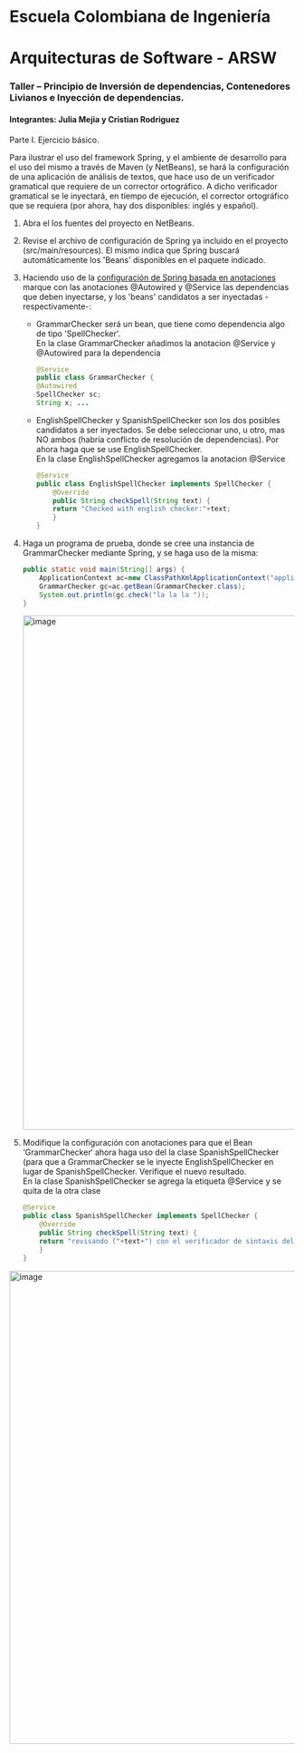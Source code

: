 # Escuela Colombiana de Ingeniería
# Arquitecturas de Software - ARSW
### Taller – Principio de Inversión de dependencias, Contenedores Livianos e Inyección de dependencias.
#### Integrantes: Julia Mejia y Cristian Rodriguez  

Parte I. Ejercicio básico.

Para ilustrar el uso del framework Spring, y el ambiente de desarrollo para el uso del mismo a través de Maven (y NetBeans), se hará la configuración de una aplicación de análisis de textos, que hace uso de un verificador gramatical que requiere de un corrector ortográfico. A dicho verificador gramatical se le inyectará, en tiempo de ejecución, el corrector ortográfico que se requiera (por ahora, hay dos disponibles: inglés y español).

1. Abra el los fuentes del proyecto en NetBeans.

2. Revise el archivo de configuración de Spring ya incluido en el proyecto (src/main/resources). El mismo indica que Spring buscará automáticamente los 'Beans' disponibles en el paquete indicado.

3. Haciendo uso de la [configuración de Spring basada en anotaciones](https://docs.spring.io/spring-boot/docs/current/reference/html/using-boot-spring-beans-and-dependency-injection.html) marque con las anotaciones @Autowired y @Service las dependencias que deben inyectarse, y los 'beans' candidatos a ser inyectadas -respectivamente-:

	* GrammarChecker será un bean, que tiene como dependencia algo de tipo 'SpellChecker'.  
	En la clase GrammarChecker añadimos la anotacion @Service y @Autowired para la dependencia 

		```java
		@Service
		public class GrammarChecker {
		@Autowired
		SpellChecker sc;
		String x; ...
		```

	* EnglishSpellChecker y SpanishSpellChecker son los dos posibles candidatos a ser inyectados. Se debe seleccionar uno, u otro, mas NO ambos (habría conflicto de resolución de dependencias). Por ahora haga que se use EnglishSpellChecker.  
	En la clase EnglishSpellChecker agregamos la anotacion @Service

		```java
		@Service
		public class EnglishSpellChecker implements SpellChecker {
			@Override
			public String checkSpell(String text) {		
			return "Checked with english checker:"+text;
			}
		}
		```
		
 
4.	Haga un programa de prueba, donde se cree una instancia de GrammarChecker mediante Spring, y se haga uso de la misma:

	```java
	public static void main(String[] args) {
		ApplicationContext ac=new ClassPathXmlApplicationContext("applicationContext.xml");
		GrammarChecker gc=ac.getBean(GrammarChecker.class);
		System.out.println(gc.check("la la la "));
	}
	```

 	<img width="908" alt="image" src="https://github.com/juliamejia/Spring_LightweightCont_Annotation-DI_Example/assets/98657146/29ee2d32-4474-4a50-837d-34e9bc18f17d">  

	
5.	Modifique la configuración con anotaciones para que el Bean ‘GrammarChecker‘ ahora haga uso del  la clase SpanishSpellChecker (para que a GrammarChecker se le inyecte EnglishSpellChecker en lugar de  SpanishSpellChecker. Verifique el nuevo resultado.  
   	En la clase SpanishSpellChecker se agrega la etiqueta @Service y se quita de la otra clase  
  	
  	```java
	@Service
	public class SpanishSpellChecker implements SpellChecker {
		@Override
		public String checkSpell(String text) {
		return "revisando ("+text+") con el verificador de sintaxis del espanol";  
		}
	}
	```

   <img width="835" alt="image" src="https://github.com/juliamejia/Spring_LightweightCont_Annotation-DI_Example/assets/98657146/08acd07b-7b24-4a83-997b-9101c42ab47b">


  	
